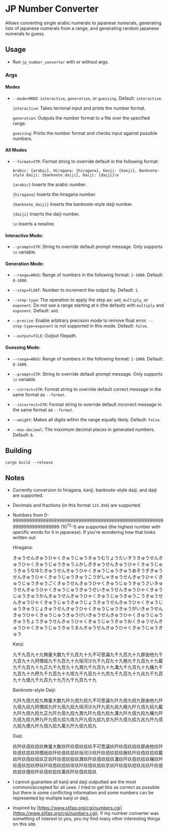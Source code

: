 # JP Number Converter

Allows converting single arabic numerals to japanese numerals, generating lists of japanese numerals from a range, and generating random japanese numerals to guess.

## Usage

- Run `jp_number_converter` with or without args.

### Args

#### Modes

- `--mode=MODE`: `interactive`, `generation`, or `guessing`. Default: `interactive`.

    `interactive`: Takes terminal input and prints the number format.

    `generation`: Outputs the number format to a file over the specified range.

    `guessing`: Prints the number format and checks input against possible numbers.

#### All Modes

- `--format=STR`: Format string to override default in the following format:

    `Arabic: {arabic}, Hiragana: {hiragana}, Kanji: {kanji}, Banknote-style Daiji: {banknote_daiji}, Daiji: {daiji}\n`

    `{arabic}` Inserts the arabic number.

    `{hiragana}` Inserts the hiragana number.

    `{banknote_daiji}` Inserts the banknote-style daiji number.

    `{daiji}` Inserts the daiji number.

    `\n` Inserts a newline.

#### Interactive Mode:

- `--prompt=STR`: String to override default prompt message. Only supports `\n` variable.

#### Generation Mode:

- `--range=ARGS`: Range of numbers in the following format: `1-1000`. Default: `0-1000`.

- `--step=FLOAT`: Number to increment the output by. Default: `1`.

- `--step-type`: The operation to apply the step as: `add`, `multiply`, or `exponent`. Do not use a range starting at `0` (the default) with `multiply` and `exponent`. Default: `add`.

- `--precise`: Enable arbitrary precision mode to remove float error. `--step-type=exponent` is not supported in this mode. Default: `false`.

- `--output=FILE`: Output filepath.

#### Guessing Mode:

- `--range=ARGS`: Range of numbers in the following format: `1-1000`. Default: `0-1000`.

- `--prompt=STR`: String to override default prompt message. Only supports `\n` variable.

-  `--correct=STR`: Format string to override default correct message in the same format as `--format`.

-  `--incorrect=STR`: Format string to override default incorrect message in the same format as `--format`.

- `--weight`: Makes all digits within the range equally likely. Default: `false`.

- `--max-decimal`: The maximum decimal places in generated numbers. Default: `0`.

## Building

```
cargo build --release
```

## Notes

- Currently conversion to hiragana, kanji, banknote-style daiji, and daiji are supported.

- Decimals and fractions (in this format `123.456`) are supported.

- Numbers from 0-999999999999999999999999999999999999999999999999999999999999999999999999 (10<sup>73</sup>-1) are supported (the highest number with specific words for it in japanese). If you're wondering how that looks written out:

    Hiragana:

    きゅうせんきゅうひゃくきゅうじゅうきゅうむりょうたいすうきゅうせんきゅうひゃくきゅうじゅうきゅうふかしぎきゅうせんきゅうひゃくきゅうじゅうきゅうなゆたきゅうせんきゅうひゃくきゅうじゅうきゅうあそうぎきゅうせんきゅうひゃくきゅうじゅうきゅうこうがしゃきゅうせんきゅうひゃくきゅうじゅうきゅうごくきゅうせんきゅうひゃくきゅうじゅうきゅうさいきゅうせんきゅうひゃくきゅうじゅうきゅうせいきゅうせんきゅうひゃくきゅうじゅうきゅうかんきゅうせんきゅうひゃくきゅうじゅうきゅうこうきゅうせんきゅうひゃくきゅうじゅうきゅうじょうきゅうせんきゅうひゃくきゅうじゅうきゅうじょきゅうせんきゅうひゃくきゅうじゅうきゅうがいきゅうせんきゅうひゃくきゅうじゅうきゅうけいきゅうせんきゅうひゃくきゅうじゅうきゅうちょうきゅうせんきゅうひゃくきゅうじゅうきゅうおくきゅうせんきゅうひゃくきゅうじゅうきゅうまんきゅうせんきゅうひゃくきゅうじゅうきゅう

    Kanji:

    九千九百九十九無量大数九千九百九十九不可思議九千九百九十九那由他九千九百九十九阿僧祇九千九百九十九恒河沙九千九百九十九極九千九百九十九載九千九百九十九正九千九百九十九澗九千九百九十九溝九千九百九十九穣九千九百九十九𥝱九千九百九十九垓九千九百九十九京九千九百九十九兆九千九百九十九億九千九百九十九万九千九百九十九

    Banknote-style Daiji:

    九阡九佰九拾九無量大数九阡九佰九拾九不可思議九阡九佰九拾九那由他九阡九佰九拾九阿僧祇九阡九佰九拾九恒河沙九阡九佰九拾九極九阡九佰九拾九載九阡九佰九拾九正九阡九佰九拾九澗九阡九佰九拾九溝九阡九佰九拾九穣九阡九佰九拾九𥝱九阡九佰九拾九垓九阡九佰九拾九京九阡九佰九拾九兆九阡九佰九拾九億九阡九佰九拾九萬九阡九佰九拾九

    Daiji:

    玖阡玖佰玖拾玖無量大数玖阡玖佰玖拾玖不可思議玖阡玖佰玖拾玖那由他玖阡玖佰玖拾玖阿僧祇玖阡玖佰玖拾玖恒河沙玖阡玖佰玖拾玖極玖阡玖佰玖拾玖載玖阡玖佰玖拾玖正玖阡玖佰玖拾玖澗玖阡玖佰玖拾玖溝玖阡玖佰玖拾玖穣玖阡玖佰玖拾玖𥝱玖阡玖佰玖拾玖垓玖阡玖佰玖拾玖京玖阡玖佰玖拾玖兆玖阡玖佰玖拾玖億玖阡玖佰玖拾玖萬玖阡玖佰玖拾玖

- I cannot guarantee all kanji and daiji outputted are the most common/accepted for all uses. I tried to get this as correct as possible but there is some conflicting information and some numbers can be represented by multiple kanji or daiji.

- Inspired by [https://www.sljfaq.org/cgi/numbers.cgi](https://www.sljfaq.org/cgi/numbers.cgi). If my number converter was something of interest to you, you my find many other interesting things on this site.